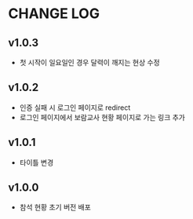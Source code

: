 # CHANGE LOG

## v1.0.3
* 첫 시작이 일요일인 경우 달력이 깨지는 현상 수정


## v1.0.2
* 인증 실패 시 로그인 페이지로 redirect
* 로그인 페이지에서 보람교사 현황 페이지로 가는 링크 추가

## v1.0.1
* 타이틀 변경 

## v1.0.0
* 참석 현황 초기 버전 배포